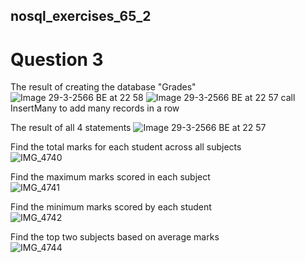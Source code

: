 ## nosql_exercises_65_2

# Question 3
The result of creating the database "Grades"
![Image 29-3-2566 BE at 22 58](https://user-images.githubusercontent.com/92812914/228854854-60ee1c2f-c873-40e8-8dfe-063d343a943c.jpeg)
![Image 29-3-2566 BE at 22 57](https://user-images.githubusercontent.com/92812914/228854828-0b36bf66-a175-4e1d-a854-550be2f2889d.jpeg)
call InsertMany to add many records in a row

The result of all 4 statements 
![Image 29-3-2566 BE at 22 57](https://user-images.githubusercontent.com/92812914/228854784-5496062f-8dc9-49f0-bc84-0caa65f70e07.jpeg)

Find the total marks for each student across all subjects <br />
![IMG_4740](https://user-images.githubusercontent.com/92812914/228853988-cd0c0a47-d236-42c2-9e1c-c83b9eb9c08f.jpeg)


Find the maximum marks scored in each subject <br />
![IMG_4741](https://user-images.githubusercontent.com/92812914/228854007-3f69eecc-cbeb-42b9-acb3-722e048547b0.jpeg)


Find the minimum marks scored by each student <br />
![IMG_4742](https://user-images.githubusercontent.com/92812914/228854010-e7c1e399-69fe-43ef-819f-a5a6e28bfc84.jpeg)


Find the top two subjects based on average marks <br />
![IMG_4744](https://user-images.githubusercontent.com/92812914/228854014-bc9ef419-c4af-4f35-8761-f84abafeff28.jpeg)
